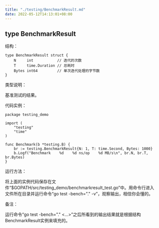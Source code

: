 ```yaml
---
title: "./testing/BenchmarkResult.md"
date: 2022-05-12T14:13:01+08:00
---
```

## type BenchmarkResult

结构：

	type BenchmarkResult struct {
	    N     int           // 迭代的次数
	    T     time.Duration // 总耗时
	    Bytes int64         // 单次迭代处理的字节数
	}

类型说明：

基准测试的结果。

代码实例：

	package testing_demo

	import (
		"testing"
		"time"
	)

	func Benchmark(b *testing.B) {
		br := testing.BenchmarkResult{N: 1, T: time.Second, Bytes: 1000}
		b.Logf("Benchmark    %d    %d ns/op    %d MB/s\n", br.N, br.T, br.Bytes)
	}

运行方法：

将上面的实例代码保存在文件“$GOPATH/src/testing_demo/benchmarkresult_test.go”中。用命令行进入文件所在目录并运行命令“go test -bench="." -v”，观察输出，相信你会懂的。

备注：

运行命令“go test -bench="." <...>”之后所看到的输出结果就是根据结构BenchmarkResult实例来填充的。